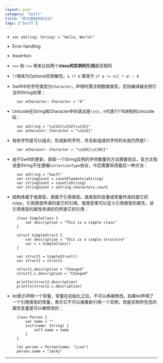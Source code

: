 ```yaml
---
layout: post
category: "Swift"
title: "首次遇到的知识点"
tags: ["Swift"]
---
```


* `var aString: String! = "Hello, World!"`

* Error handling

* Assertion

* `===` 和 `!==` 用来比较两个**class的实例的引用**是否相同 

*  `??`用来为Optional实例解包，`a ?? b` 等效于 `if a != nil ? a! : b`

* Swift中的字符类型为`Character`，声明时需注明数据类型，否则编译器会把它当作String处理：

        var aCharacter: Character = "A"

* Unicode在String和Character中的语法是`\{n}`，n代表1个16进制的Unicode码：
    
        var aString = "\u{41}\u{42}\u{43}"
        var aCharacer: Character = "\u{41}"

* 有些字符是可以组合，形成新的字符，并且新组成的字符的长度仍然是1：

        var aCharacer: Character = "\u{65}\u{301}"

* 由于Swift的更新，获取一个String实例的字符数量的方法需要验证，官方文档说是String不在遵循`CollectionType`协议，今后需要采用最后一种方法：
        
        var aString = "Swift"
        var stringCount = countElements(aString)
        var stringCount = count(aString)
        var stringCount = aString.characters.count        

* 结构体属于值类型，类属于引用类型。值类型的变量或常量传递的是它的copy，引用类型传递的是它的引用。值类型里可以定义引用类型的属性，该引用类型的属性传递的仍然是它的引用：
        
        class SimpleClass {
            var description = "This is a simple class"
        } 

        struct SimpleStruct {
            var description = "This is a simple structure"
            var c = SimpleClass()
        }  

        var struct1 = SimpleStruct()
        var struct2 = struct1

        struct1.description = "Changed"
        struct1.c.description = "Changed"

        println(struct2.description)
        println(struct2.c.description)

* let表示声明一个常量，常量在初始化之后，不可以再被修改。如果let声明了一个引用类型的常量，表示它不可以被重新引用一个实例，但是实例所包含的属性变量是可以被修改的：

        class Person {
            var name = ""
            init(name: String) {
                self.name = name
            }
        }

        let person = Person(name: "Lisa")
        person.name = "Jacky"


*******************************